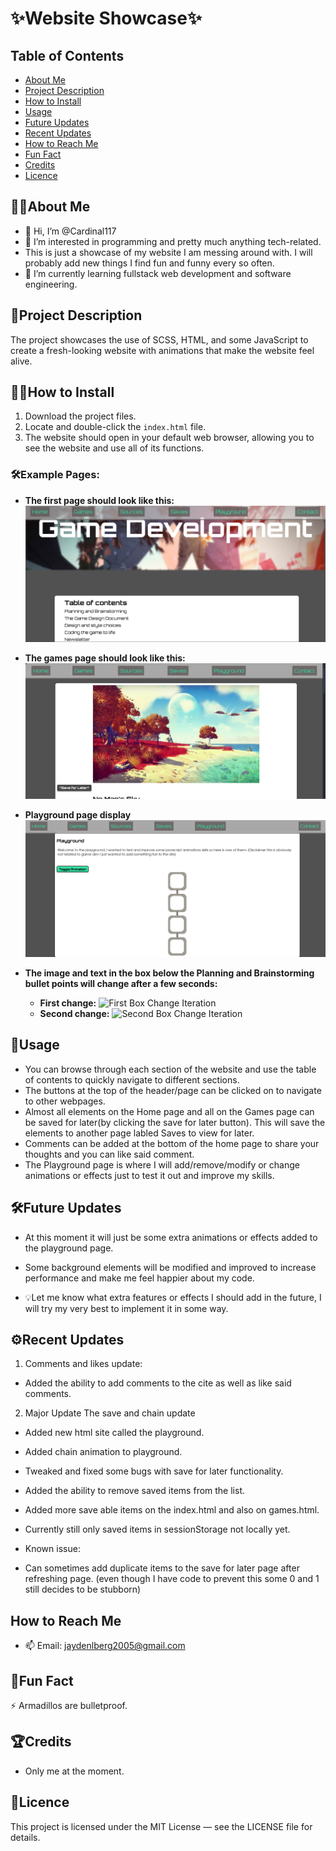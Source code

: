 # ✨Website Showcase✨

## Table of Contents
- [About Me](#about-me)
- [Project Description](#project-description)
- [How to Install](#how-to-install)
- [Usage](#usage)
- [Future Updates](#future-updates)
- [Recent Updates](#recent-updates)
- [How to Reach Me](#how-to-reach-me)
- [Fun Fact](#fun-fact)
- [Credits](#credits)
- [Licence](#licence)

## 👨‍💻About Me

- 👋 Hi, I’m @Cardinal117
- 👀 I’m interested in programming and pretty much anything tech-related.
- This is just a showcase of my website I am messing around with. I will probably add new things I find fun and funny every so often.
- 🌱 I’m currently learning fullstack web development and software engineering.

## 📌Project Description

The project showcases the use of SCSS, HTML, and some JavaScript to create a fresh-looking website with animations that make the website feel alive.

## 💾📂How to Install

1. Download the project files.
2. Locate and double-click the `index.html` file.
3. The website should open in your default web browser, allowing you to see the website and use all of its functions.

### 🛠️Example Pages:
- **The first page should look like this:**
  ![Index Page image for installation instructions.](/ShowcaseImages/IndexPageImg.png)

- **The games page should look like this:**
  ![Games Page image for installation instructions.](/ShowcaseImages/GamesPageImg.png)

- **Playground page display**
  ![Display of Playground page](/ShowcaseImages/PlaygroundPageImg.png)

- **The image and text in the box below the Planning and Brainstorming bullet points will change after a few seconds:**
  - **First change:**
    ![First Box Change Iteration](/ShowcaseImages/FirstBoxChangeIterationImg.png)
  - **Second change:**
    ![Second Box Change Iteration](/ShowcaseImages/SecondBoxChangeIterationImg.png)

## 🚀Usage

- You can browse through each section of the website and use the table of contents to quickly navigate to different sections.
- The buttons at the top of the header/page can be clicked on to navigate to other webpages.
- Almost all elements on the Home page and all on the Games page can be saved for later(by clicking the save for later button). This will save the elements to another page labled Saves to view for later.
- Comments can be added at the bottom of the home page to share your thoughts and you can like said comment.
- The Playground page is where I will add/remove/modify or change animations or effects just to test it out and improve my skills.

## 🛠️Future Updates

- At this moment it will just be some extra animations or effects added to the playground page.
- Some background elements will be modified and improved to increase performance and make me feel happier about my code.

- 💡Let me know what extra features or effects I should add in the future, I will try my very best to implement it in some way.

## ⚙️Recent Updates

1. Comments and likes update:
- Added the ability to add comments to the cite as well as like said comments.
  
2. Major Update The save and chain update
- Added new html site called the playground.

- Added chain animation to playground.

- Tweaked and fixed some bugs with save for later functionality.
- Added the ability to remove saved items from the list.

- Added more save able items on the index.html and also on games.html.

- Currently still only saved items in sessionStorage not locally yet.

- Known issue:
- Can sometimes add duplicate items to the save for later page after refreshing page. (even though I have code to prevent this some 0 and 1 still decides to be stubborn)

## How to Reach Me

- 📫 Email: jaydenlberg2005@gmail.com

## 🤯Fun Fact 

⚡ Armadillos are bulletproof.

## 🏆Credits

- Only me at the moment.

## 📄Licence

This project is licensed under the MIT License — see the LICENSE file for details.
